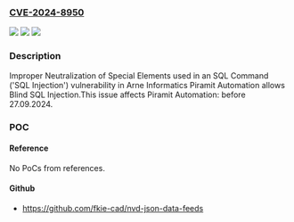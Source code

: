### [CVE-2024-8950](https://cve.mitre.org/cgi-bin/cvename.cgi?name=CVE-2024-8950)
![](https://img.shields.io/static/v1?label=Product&message=Piramit%20Automation&color=blue)
![](https://img.shields.io/static/v1?label=Version&message=0%3C%2027.09.2024%20&color=brighgreen)
![](https://img.shields.io/static/v1?label=Vulnerability&message=CWE-89%20Improper%20Neutralization%20of%20Special%20Elements%20used%20in%20an%20SQL%20Command%20('SQL%20Injection')&color=brighgreen)

### Description

Improper Neutralization of Special Elements used in an SQL Command ('SQL Injection') vulnerability in Arne Informatics Piramit Automation allows Blind SQL Injection.This issue affects Piramit Automation: before 27.09.2024.

### POC

#### Reference
No PoCs from references.

#### Github
- https://github.com/fkie-cad/nvd-json-data-feeds

